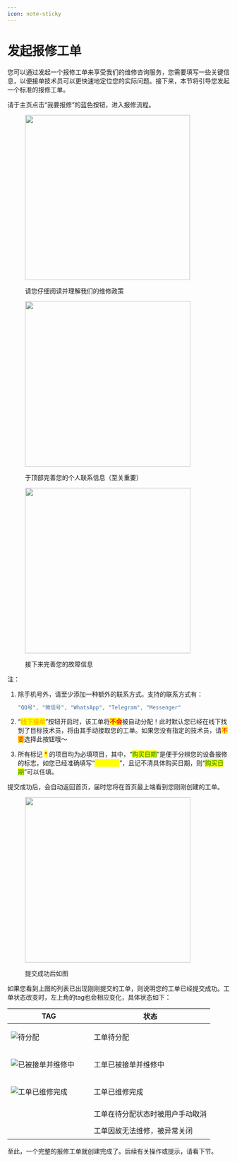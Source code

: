 ```yaml
---
icon: note-sticky
---
```


# 发起报修工单

您可以通过发起一个报修工单来享受我们的维修咨询服务，您需要填写一些关键信息，以便接单技术员可以更快速地定位您的实际问题。接下来，本节将引导您发起一个标准的报修工单。

请于主页点击“我要报修”的蓝色按钮，进入报修流程。

<figure><img src="../.gitbook/assets/QQ_1732218377541.png" alt="" width="374"><figcaption><p>请您仔细阅读并理解我们的维修政策</p></figcaption></figure>

<figure><img src="../.gitbook/assets/QQ_1732218461458.png" alt="" width="375"><figcaption><p>于顶部完善您的个人联系信息（至关重要）</p></figcaption></figure>

<figure><img src="../.gitbook/assets/QQ_1732218506646.png" alt="" width="375"><figcaption><p>接下来完善您的故障信息</p></figcaption></figure>

注：

1.  除手机号外，请至少添加一种额外的联系方式。支持的联系方式有：

    ```javascript
    "QQ号", "微信号", "WhatsApp", "Telegram", "Messenger"
    ```
2. “<mark style="color:orange;">线下接单</mark>”按钮开启时，该工单将<mark style="color:red;">**不会**</mark>被自动分配！此时默认您已经在线下找到了目标技术员，将由其手动接取您的工单。如果您没有指定的技术员，请<mark style="color:red;">不要</mark>选择此按钮哦～
3. 所有标记 <mark style="color:red;">\*</mark> 的项目均为必填项目，其中，“<mark style="color:green;">购买日期</mark>”是便于分辨您的设备报修的标志，如您已经准确填写“<mark style="color:yellow;">报修状态</mark>”，且记不清具体购买日期，则“<mark style="color:green;">购买日期</mark>”可以任填。



提交成功后，会自动返回首页，届时您将在首页最上端看到您刚刚创建的工单。

<figure><img src="../.gitbook/assets/QQ_1732219022501.png" alt="" width="375"><figcaption><p>提交成功后如图</p></figcaption></figure>

如果您看到上图的列表已出现刚刚提交的工单，则说明您的工单已经提交成功。工单状态改变时，左上角的tag也会相应变化，具体状态如下：

<table><thead><tr><th width="172">TAG</th><th>状态</th></tr></thead><tbody><tr><td><p></p><p><img src="../.gitbook/assets/QQ_1732219119516.png" alt="待分配" data-size="original"></p><p></p></td><td>工单待分配</td></tr><tr><td><p></p><p><img src="../.gitbook/assets/QQ_1732219164499.png" alt="已被接单并维修中" data-size="original"></p><p></p></td><td>工单已被接单并维修中</td></tr><tr><td><p></p><p><img src="../.gitbook/assets/QQ_1732219205574.png" alt="工单已维修完成" data-size="original"></p><p></p></td><td>工单已维修完成</td></tr><tr><td><p></p><p><img src="../.gitbook/assets/QQ_1732219420955.png" alt="" data-size="original"></p><p></p></td><td>工单在待分配状态时被用户手动取消</td></tr><tr><td><p></p><p><img src="../.gitbook/assets/QQ_1732219470603.png" alt="" data-size="original"></p><p></p></td><td>工单因故无法维修，被异常关闭</td></tr></tbody></table>

至此，一个完整的报修工单就创建完成了。后续有关操作或提示，请看下节。

